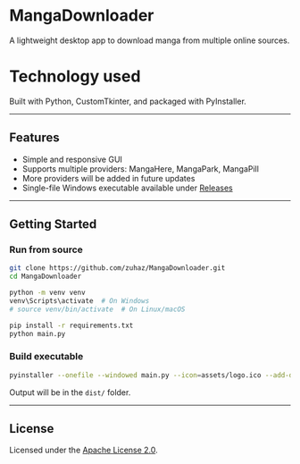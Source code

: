 # MangaDownloader

A lightweight desktop app to download manga from multiple online sources.  

# Technology used
Built with Python, CustomTkinter, and packaged with PyInstaller.

---

## Features

- Simple and responsive GUI
- Supports multiple providers: MangaHere, MangaPark, MangaPill
- More providers will be added in future updates
- Single-file Windows executable available under [Releases](https://github.com/zuhaz/MangaDownloader/releases)

---

## Getting Started

### Run from source

```bash
git clone https://github.com/zuhaz/MangaDownloader.git
cd MangaDownloader

python -m venv venv
venv\Scripts\activate  # On Windows
# source venv/bin/activate  # On Linux/macOS

pip install -r requirements.txt
python main.py
```

### Build executable

```bash
pyinstaller --onefile --windowed main.py --icon=assets/logo.ico --add-data "assets/logo.ico;assets"
```

Output will be in the `dist/` folder.

---

## License

Licensed under the [Apache License 2.0](LICENSE).

